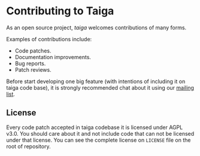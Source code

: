 # Contributing to Taiga

As an open source project, *taiga* welcomes contributions of many forms.

Examples of contributions include:

- Code patches.
- Documentation improvements.
- Bug reports.
- Patch reviews.

Before start developing one big feature (with intentions of including it on taiga code base), it is
strongly recommended chat about it using our [mailing list](http://groups.google.com/d/forum/taigaio).

## License ##

Every code patch accepted in taiga codebase it is licensed under AGPL v3.0. You should care
about it and not include code that can not be licensed under that license.
You can see the complete license on `LICENSE` file on the root of repository.
